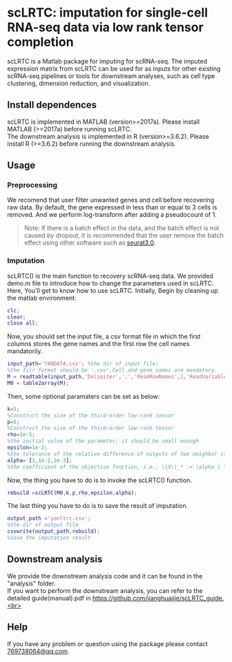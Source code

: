 # scLRTC: imputation for single-cell RNA-seq data via low rank tensor completion
scLRTC is a Matlab package for imputing for scRNA-seq. The imputed expression matrix from scLRTC can be used for as inputs for other existing scRNA-seq pipelines or tools for downstream analyses, such as cell type clustering, dimension reduction, and visualization.
## Install dependences
scLRTC is implemented in MATLAB (version>=2017a). Please install MATLAB (>=2017a) before running scLRTC.<br>
The downstream analysis is implemented in R (version>=3.6.2). Please install R (>=3.6.2) before running the downstream analysis.<br>
## Usage
### Preprocessing
We recomend that user filter unwanted genes and cell before recovering raw data. By default, the gene expressed in less than or equal to 3 cells is removed. And we perform log-transform after adding a pseudocount of 1.
> Note: If there is a batch effect in the data, and the batch effect is not caused by dropout, it is recommended that the user remove the batch effect using other software such as [seurat3.0](https://satijalab.org/seurat/).
### Imputation
scLRTC() is the main function to recovery scRNA-seq data. We provided demo.m file to introduce how to change the parameters used in scLRTC. Here, You’ll get to know how to use scLRTC.
Initially, Begin by cleaning up the matlab environment:
``` matlab
clc;
clear;
close all;
```
Now, you should set the input file, a csv format file in which the first columns stores the gene names and the first row the cell names mandatorily.
``` matlab
input_path='YANDATA.csv'; %the dir of input file;
%the filr format should be '.csv',Cell and gene names are mandatory.
M = readtable(input_path,'Delimiter',',','ReadRowNames',1,'ReadVariableNames',1);
M0 = table2array(M);
``` 
Then, some optional paramaters can be set as below:
``` matlab
k=5;
%Construct the size of the third-order low-rank tensor
p=5;
%Construct the size of the third-order low-rank tensor
rho=1e-5;
%the initial value of the parameter; it should be small enough
epsilon=1e-2;
%the tolerance of the relative difference of outputs of two neighbor iterations
alpha= [1,1e-2,2e-3];
%the coefficient of the objective function, i.e., \|X\|_* := \alpha_i \|X_{i(i)}\|_*
```
Now, the thing you have to do is to invoke the scLRTC() function.
``` matlab
rebuild =scLRTC(M0,k,p,rho,epsilon,alpha);
```
The last thing you have to do is to save the result of imputation.
``` matlab
output_path ='yanltrc.csv';
%the dir of output file
csvwrite(output_path,rebuild);
%save the imputation result
```
## Downstream analysis
We provide the downstream analysis code and it can be found in the "analysis" folder.<br>
If you want to perform the downstream analysis, you can refer to the detailed guide(manual).pdf in https://github.com/jianghuaijie/scLRTC_guide.<br>


## Help
If you have any problem or question using the package please contact 769738064@qq.com.<br>
